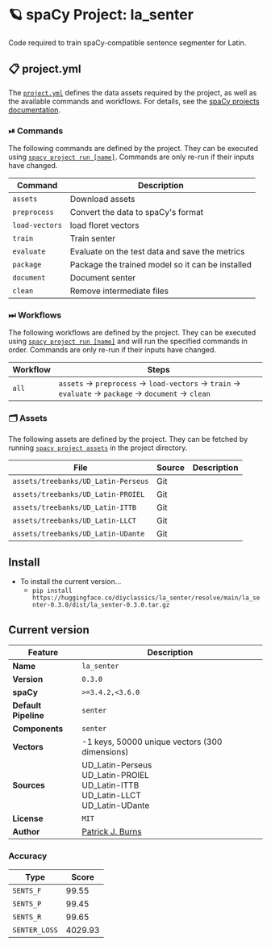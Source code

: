 <!-- SPACY PROJECT: AUTO-GENERATED DOCS START (do not remove) -->

# 🪐 spaCy Project: la_senter

Code required to train spaCy-compatible sentence segmenter for Latin.


## 📋 project.yml

The [`project.yml`](project.yml) defines the data assets required by the
project, as well as the available commands and workflows. For details, see the
[spaCy projects documentation](https://spacy.io/usage/projects).

### ⏯ Commands

The following commands are defined by the project. They
can be executed using [`spacy project run [name]`](https://spacy.io/api/cli#project-run).
Commands are only re-run if their inputs have changed.

| Command | Description |
| --- | --- |
| `assets` | Download assets |
| `preprocess` | Convert the data to spaCy's format |
| `load-vectors` | load floret vectors |
| `train` | Train senter |
| `evaluate` | Evaluate on the test data and save the metrics |
| `package` | Package the trained model so it can be installed |
| `document` | Document senter |
| `clean` | Remove intermediate files |

### ⏭ Workflows

The following workflows are defined by the project. They
can be executed using [`spacy project run [name]`](https://spacy.io/api/cli#project-run)
and will run the specified commands in order. Commands are only re-run if their
inputs have changed.

| Workflow | Steps |
| --- | --- |
| `all` | `assets` &rarr; `preprocess` &rarr; `load-vectors` &rarr; `train` &rarr; `evaluate` &rarr; `package` &rarr; `document` &rarr; `clean` |

### 🗂 Assets

The following assets are defined by the project. They can
be fetched by running [`spacy project assets`](https://spacy.io/api/cli#project-assets)
in the project directory.

| File | Source | Description |
| --- | --- | --- |
| `assets/treebanks/UD_Latin-Perseus` | Git |  |
| `assets/treebanks/UD_Latin-PROIEL` | Git |  |
| `assets/treebanks/UD_Latin-ITTB` | Git |  |
| `assets/treebanks/UD_Latin-LLCT` | Git |  |
| `assets/treebanks/UD_Latin-UDante` | Git |  |

<!-- SPACY PROJECT: AUTO-GENERATED DOCS END (do not remove) -->

## Install

- To install the current version...
    - `pip install https://huggingface.co/diyclassics/la_senter/resolve/main/la_senter-0.3.0/dist/la_senter-0.3.0.tar.gz`

## Current version

| Feature | Description |
| --- | --- |
| **Name** | `la_senter` |
| **Version** | `0.3.0` |
| **spaCy** | `>=3.4.2,<3.6.0` |
| **Default Pipeline** | `senter` |
| **Components** | `senter` |
| **Vectors** | -1 keys, 50000 unique vectors (300 dimensions) |
| **Sources** | UD_Latin-Perseus<br />UD_Latin-PROIEL<br />UD_Latin-ITTB<br />UD_Latin-LLCT<br />UD_Latin-UDante |
| **License** | `MIT` |
| **Author** | [Patrick J. Burns](https://diyclassics.github.io/) |

### Accuracy

| Type | Score |
| --- | --- |
| `SENTS_F` | 99.55 |
| `SENTS_P` | 99.45 |
| `SENTS_R` | 99.65 |
| `SENTER_LOSS` | 4029.93 |
